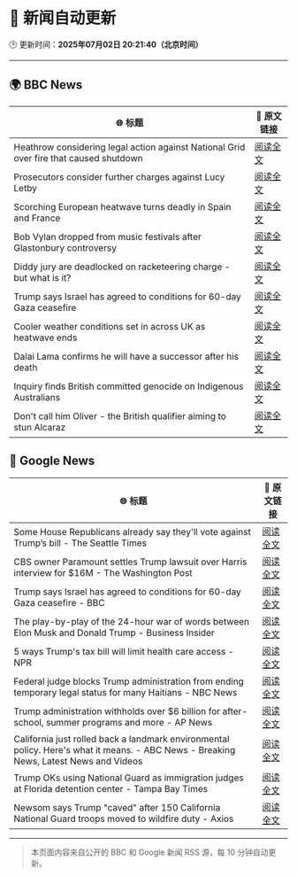 # 🧠 新闻自动更新

🕒 更新时间：**2025年07月02日 20:21:40（北京时间）**

---

## 🌍 BBC News

| 🌐 标题 | 🔗 原文链接 |
|--------|-------------|
| Heathrow considering legal action against National Grid over fire that caused shutdown | [阅读全文](https://www.bbc.com/news/articles/cly22eelnxjo) |
| Prosecutors consider further charges against Lucy Letby | [阅读全文](https://www.bbc.com/news/articles/c5yl273mlryo) |
| Scorching European heatwave turns deadly in Spain and France | [阅读全文](https://www.bbc.com/news/articles/cwyg5pq584eo) |
| Bob Vylan dropped from music festivals after Glastonbury controversy | [阅读全文](https://www.bbc.com/news/articles/cz09y1r1y1ro) |
| Diddy jury are deadlocked on racketeering charge - but what is it? | [阅读全文](https://www.bbc.com/news/articles/c0qz32wzeego) |
| Trump says Israel has agreed to conditions for 60-day Gaza ceasefire | [阅读全文](https://www.bbc.com/news/articles/cgkg4m0133po) |
| Cooler weather conditions set in across UK as heatwave ends | [阅读全文](https://www.bbc.com/news/articles/ceq7yr2drygo) |
| Dalai Lama confirms he will have a successor after his death | [阅读全文](https://www.bbc.com/news/articles/cpvjjd7xw8go) |
| Inquiry finds British committed genocide on Indigenous Australians | [阅读全文](https://www.bbc.com/news/articles/cn413zlld4mo) |
| Don't call him Oliver - the British qualifier aiming to stun Alcaraz | [阅读全文](https://www.bbc.com/sport/tennis/articles/cq533p4x7l2o) |

## 📰 Google News

| 🌐 标题 | 🔗 原文链接 |
|--------|-------------|
| Some House Republicans already say they'll vote against Trump’s bill - The Seattle Times | [阅读全文](https://news.google.com/rss/articles/CBMiyAFBVV95cUxPVUU2cDltM1dVVHg0NW5QMHE5d0lMMzBjRi1fQ1JqMTJVbWhOaVc1OGFmZy1TRWJwQldpaTVITTFrZ1Nkamdac3oxTy1pR3VYaEtGYmZDSXcwRU5zOXJmSFhOLWxTX1dfcXkzUnp4WjlrZl9NRGVzczBEbjE0ZnNSU1hUVDl3SVkzRVhSUUczaFhSRWRBek1uaHZvb1c5WjFQNnFpMWh3SWtPU2U5MEMwMEhsRDNrTzhpQkR4dndMc0MzdnVRUmp4VA?oc=5) |
| CBS owner Paramount settles Trump lawsuit over Harris interview for $16M - The Washington Post | [阅读全文](https://news.google.com/rss/articles/CBMipAFBVV95cUxPOXhQMHF1Mi1aeDNQS0FDTFJRZ25ja25semJyWkJiemdhX2FRd0RZd3FPYXhNejZmSkk5Y1gwSjJodTVKcnhBMk5oWFdqT1RJaDIwM1VPRk5WM1JNZXJXbjdKUV9YVFJHTlNlZ0RpTjB1aVV4aHBOWXJxWmpIeHBkcENxbkRQVFBCaXItNUNIR2xDdkVleUU3ZUEzUWRNaXdYaGlkdg?oc=5) |
| Trump says Israel has agreed to conditions for 60-day Gaza ceasefire - BBC | [阅读全文](https://news.google.com/rss/articles/CBMiWkFVX3lxTE12b01YMjhMTXA3ZjgxcTIxVi1USkZOR2hBbnBQdlhmN1lKTEZ0eW5iVWxtQWdUYVlJR3owSGVxa0lyREJfZEh6TlhPU2tWRkJpR19YOWQwc243d9IBX0FVX3lxTE44Qlh0UGlza0g5aV9EekVBRS0wSnBvTEtQUEM4UlJoRjBqNkR2TnN2RzlWSC03czJVYzliSzhFSEVaVlRCZGxkdTRmUWFuMlNVd3J2RUxwSHpmVW5vM1BJ?oc=5) |
| The play-by-play of the 24-hour war of words between Elon Musk and Donald Trump - Business Insider | [阅读全文](https://news.google.com/rss/articles/CBMinwFBVV95cUxOdE5kYXJYVGRVbDY1bW1COEZJa1hTWkZPNFZ4b21RTHVXU1owSXA5Y2w2alBKdEh3SDNMTXhiWnVkQ1NwN212aWticW1GZEFwVWs3X0UtTmxmS0s2V190MnpUUHlkUTRHUER6cWtuUzlkWTVMV1U3TXRCWVpZUkpNcy1LVzgzM1R6WWZsWE9VdjNHbW5DRldGaktXNVBGTVU?oc=5) |
| 5 ways Trump's tax bill will limit health care access - NPR | [阅读全文](https://news.google.com/rss/articles/CBMivAFBVV95cUxPT2J3RWtJeVF1eUM2RzdyYmxxNzQ4TzdZUTNHYzFZeEh3VmRHeXlKUzRDeFZhMW9aWFAtblVkOVhfRF9jNXE5aUFHN0YzdHlpX01yeEdTTnJEQWVkQlR6YWtuOWdaUFpKSklqMHdjYnNCanF4QXRzcmppYW52NUFOWnpJOG5tMGJQa1Q5X1dNYXgzMnNzc3pIQTRmNkpvS19vNnFBdEJKWjEzZkRjOWQzV3JZWjQwOGE4aFhTQw?oc=5) |
| Federal judge blocks Trump administration from ending temporary legal status for many Haitians - NBC News | [阅读全文](https://news.google.com/rss/articles/CBMijwFBVV95cUxOemljVnNfLTJ2UEFZS09ua29RWEFrTE5ydDFQblNJdjh5bklkTE1fc1luYXJ6VjlDcWtocjJsbEZNOUhoSzJzN3U1aDBQdXFJWEcyMDViakVyUDhELXlhZ09kZ0xVdy0wcFBzUFI0NXVsZzd6TUp4a01CY3FiWjVNMURYTHdZVlBYTC1ZNGF6c9IBVkFVX3lxTE5mTGRlQnBtZ0ZXQ2NST25ac0FxT3F5RXl1dzR1RmloaHYwWW4yNHN2aVY5M3Iyd01NOFNnaktKd3I2anZxd2xkYmRDbl85cWtLdWRSeG9B?oc=5) |
| Trump administration withholds over $6 billion for after-school, summer programs and more - AP News | [阅读全文](https://news.google.com/rss/articles/CBMiswFBVV95cUxORmpmNExsTHRDckZZQzlCaUZCaDZiX2JxX0NQU3BlYXFfV1lzTUhuWllHV0lXSmhpMVBsN2lTSmxyMUZNRHBnTFZuYU1VWFJpc2IwSzlhS1VXVndMOGNSdTJESUtnc3NULWlYX0J2bHdGRUdkR0hhMlVvVFdzQ2U4ZGtuY3dWMWczVDdqc21jUU85T0pOM0tZWktvTzFIeC1HSGhNS0NOZVdobjV3aDZjNEZzSQ?oc=5) |
| California just rolled back a landmark environmental policy. Here's what it means. - ABC News - Breaking News, Latest News and Videos | [阅读全文](https://news.google.com/rss/articles/CBMipgFBVV95cUxNWnY1b0ZwdFp0aUMyOHlRQ0k5SnEya3V6MlBURk93cjhDUjlVTXhEYnNYUFpJNU4wQnlEcjZuMVF0TmhBMkNvazI2SDJqQU44QVQ1b2ZRSzJ1aTRiNUF1UmdvbTVsaEF4LWpwSXdJTTVIOTY5MDA1Q0MxRFJocEx2TlJLVS1Xd0ZkWHRCSlllUUk3VEtBOXZKUGZTc3NqQTd0Z3dFQTJ30gGrAUFVX3lxTFBhU0k3TjdkSHNqNkVzWjBTVmstUlh0QXJIb1BLaUY4bG1yWEJlMWRhbVAyZHRVOHktX3NGSXVtemdUUXpCNDJxU2ZoR2V3TG5zeWVxQ0p1WjZpX0o2Y2kzREpOLXR2RXJqd0lXMWdNRG05cmRTcE9IdFFhcno3YmdPd2pKSGs4bDR6cURRTkk5dkJPRElKUGRaMzUzd1k3MzRvUVB1eVNya3JCYw?oc=5) |
| Trump OKs using National Guard as immigration judges at Florida detention center - Tampa Bay Times | [阅读全文](https://news.google.com/rss/articles/CBMiwwFBVV95cUxOTnMxMExOaGRPaG9fZFB4OTd0R25CbThsR0ltblpXdFNFcml5c3FNbW11SkJUclBURzRXZUlmVHEtVTNwbUJpWjFucE43OHBGYjFPcUpmNE5JX2tvV192M0dpUUZvNWw0aXdyVG01RUVyTzIzdW5HSlNLY0hvZ0xrMDZJdXJreVVOWm1WWnJvVjRxLWQwTHFfVU1jTkZiQUtNVXNwTExmQWpzSVczR18wM3hyREtIWHNGY0dLR09tajg2b1U?oc=5) |
| Newsom says Trump "caved" after 150 California National Guard troops moved to wildfire duty - Axios | [阅读全文](https://news.google.com/rss/articles/CBMiigFBVV95cUxPZjF2dEttWjhBYjJhS2VTc3lRLXNERVlLSWJNT3NxY3B5aG9VUFUtTlVybWVtVy00TkZyVXhyRjhfUmFMSmdfamNVODN0MGlYUngyMG01b2VPMThjUEI4NURtUDh3MVg0MDdUUElsNng3a1NuZlVNWFR4RTRWSENBMUZIX2tNM201amc?oc=5) |

---
> 本页面内容来自公开的 BBC 和 Google 新闻 RSS 源，每 10 分钟自动更新。